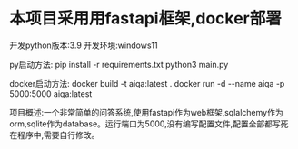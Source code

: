 # 本项目采用用fastapi框架,docker部署
开发python版本:3.9
开发环境:windows11

py启动方法:
pip install -r requirements.txt
python3 main.py

docker启动方法:
docker build -t aiqa:latest .
docker run -d --name aiqa -p 5000:5000 aiqa:latest

项目概述:一个非常简单的问答系统,使用fastapi作为web框架,sqlalchemy作为orm,sqlite作为database。运行端口为5000,没有编写配置文件,配置全部都写死在程序中,需要自行修改。
